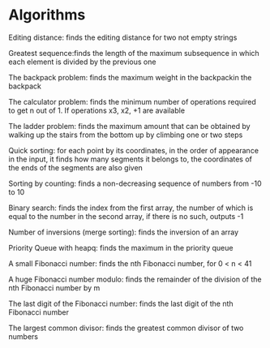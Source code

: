# Algorithms
Editing distance: finds the editing distance for two not empty strings

Greatest sequence:finds the length of the maximum subsequence in which each element is divided by the previous one

The backpack problem: finds the maximum weight in the backpackin the backpack

The calculator problem: finds the minimum number of operations required to get n out of 1. If operations x3, x2, +1 are available

The ladder problem: finds the maximum amount that can be obtained by walking up the stairs from the bottom up by climbing one or two steps

Quick sorting: for each point by its coordinates, in the order of appearance in the input, it finds how many segments it belongs to, the coordinates of the ends of the segments are also given

Sorting by counting: finds a non-decreasing sequence of numbers from -10 to 10

Binary search: finds the index from the first array, the number of which is equal to the number in the second array, if there is no such, outputs -1

Number of inversions (merge sorting): finds the inversion of an array

Priority Queue with heapq: finds the maximum in the priority queue

A small Fibonacci number: finds the nth Fibonacci number, for 0 < n < 41

A huge Fibonacci number modulo: finds the remainder of the division of the nth Fibonacci number by m

The last digit of the Fibonacci number: finds the last digit of the nth Fibonacci number

The largest common divisor: finds the greatest common divisor of two numbers